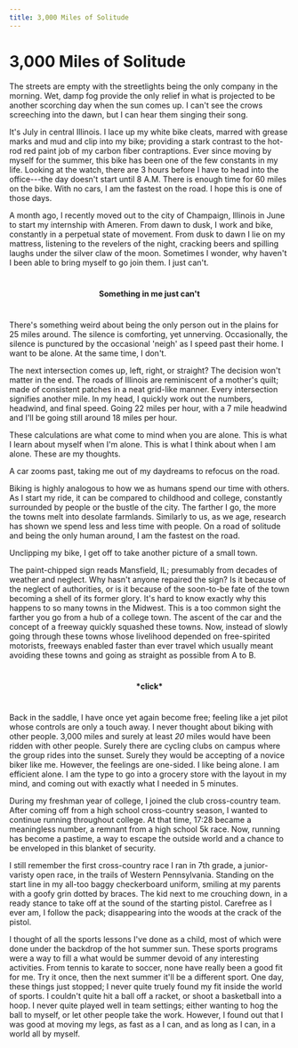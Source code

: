 ```yaml
---
title: 3,000 Miles of Solitude 
---
```

# 3,000 Miles of Solitude

The streets are empty with the streetlights being the only company in the morning. Wet, damp fog provide the only relief in what is projected to be another scorching day when the sun comes up. I can't see the crows screeching into the dawn, but I can hear them singing their song.  

It's July in central Illinois. I lace up my white bike cleats, marred with grease marks and mud and clip into my bike; providing a stark contrast to the hot-rod red paint job of my carbon fiber contraptions. Ever since moving by myself for the summer, this bike has been one of the few constants in my life. Looking at the watch, there are 3 hours before I have to head into the office---the day doesn't start until 8 A.M. There is enough time for 60 miles on the bike. With no cars, I am the fastest on the road. I hope this is one of those days. 

A month ago, I recently moved out to the city of Champaign, Illinois in June to start my internship with Ameren. From dawn to dusk, I work and bike, constantly in a perpetual state of movement. From dusk to dawn I lie on my mattress, listening to the revelers of the night, cracking beers and spilling laughs under the silver claw of the moon. Sometimes I wonder, why haven't I been able to bring myself to go join them. I just can't. 


**<p style="text-align: center; padding: 25px;">Something in me just can't</p>**


There's something weird about being the only person out in the plains for 25 miles around. The silence is comforting, yet unnerving. Occasionally, the silence is punctured by the occasional 'neigh' as I speed past their home. I want to be alone. At the same time, I don't. 

The next intersection comes up, left, right, or straight? The decision won't matter in the end. The roads of Illinois are reminiscent of a mother's quilt; made of consistent patches in a neat grid-like manner. Every intersection signifies another mile. In my head, I quickly work out the numbers, headwind, and final speed. Going 22 miles per hour, with a 7 mile headwind and I'll be going still around 18 miles per hour. 

These calculations are what come to mind when you are alone. This is what I learn about myself when I'm alone. This is what I think about when I am alone. These are my thoughts. 

A car zooms past, taking me out of my daydreams to refocus on the road.

Biking is highly analogous to how we as humans spend our time with others. As I start my ride, it can be compared to childhood and college, constantly surrounded by people or the bustle of the city. The farther I go, the more the towns melt into desolate farmlands. Similarly to us, as we age, research has shown we spend less and less time with people. On a road of solitude and being the only human around, I am the fastest on the road. 

Unclipping my bike, I get off to take another picture of a small town. 

The paint-chipped sign reads Mansfield, IL; presumably from decades of weather and neglect. Why hasn't anyone repaired the sign? Is it because of the neglect of authorities, or is it because of the soon-to-be fate of the town becoming a shell of its former glory. It's hard to know exactly why this happens to so many towns in the Midwest. This is a too common sight the farther you go from a hub of a college town. The ascent of the car and the concept of a freeway quickly squashed these towns. Now, instead of slowly going through these towns whose livelihood depended on free-spirited motorists, freeways enabled faster than ever travel which usually meant avoiding these towns and going as straight as possible from A to B.

**<p style="text-align: center; padding: 25px;">\*click\*</p>**

Back in the saddle, I have once yet again become free; feeling like a jet pilot whose controls are only a touch away. I never thought about biking with other people. 3,000 miles and surely at least *20* miles would have been ridden with other people. Surely there are cycling clubs on campus where the group rides into the sunset. Surely they would be accepting of a novice biker like me. However, the feelings are one-sided. I like being alone. I am efficient alone. I am the type to go into a grocery store with the layout in my mind, and coming out with exactly what I needed in 5 minutes. 

During my freshman year of college, I joined the club cross-country team. After coming off from a high school cross-country season, I wanted to continue running throughout college. At that time, 17:28 became a meaningless number, a remnant from a high school 5k race. Now, running has become a pastime, a way to escape the outside world and a chance to be enveloped in this blanket of security. 

I still remember the first cross-country race I ran in 7th grade, a junior-varisty open race, in the trails of Western Pennsylvania. Standing on the start line in my all-too baggy checkerboard uniform, smiling at my parents with a goofy grin dotted by braces. The kid next to me crouching down, in a ready stance to take off at the sound of the starting pistol. Carefree as I ever am, I follow the pack; disappearing into the woods at the crack of the pistol. 

I thought of all the sports lessons I've done as a child, most of which were done under the backdrop of the hot summer sun. These sports programs were a way to fill a what would be summer devoid of any interesting activities. From tennis to karate to soccer, none have really been a good fit for me. Try it once, then the next summer it'll be a different sport. One day, these things just stopped; I never quite truely found my fit inside the world of sports. I couldn't quite hit a ball off a racket, or shoot a basketball into a hoop. I never quite played well in team settings; either wanting to hog the ball to myself, or let other people take the work. However, I found out that I was good at moving my legs, as fast as a I can, and as long as I can, in a world all by myself. 
